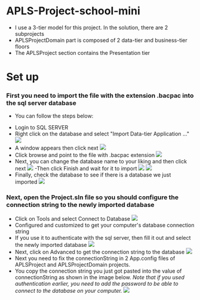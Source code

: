 # APLS-Project-school-mini
* I use a 3-tier model for this project. In the solution, there are 2 subprojects
* APLSProjectDomain part is composed of 2 data-tier and business-tier floors
* The APLSProject section contains the Presentation tier
# Set up
### First you need to import the file with the extension .bacpac into the sql server database
* You can follow the steps below:
- Login to SQL SERVER
- Right click on the database and select "Import Data-tier Application ..."
![](https://user-images.githubusercontent.com/54711078/64090332-d4b45800-cd74-11e9-9470-d501ebf3e745.png)
- A window appears then click next
![](https://user-images.githubusercontent.com/54711078/64090371-ff9eac00-cd74-11e9-8306-b9e79fbdeac1.png)
- Click browse and point to the file with .bacpac extension
![](https://user-images.githubusercontent.com/54711078/64090390-1b09b700-cd75-11e9-8861-769c873c261a.png)
- Next, you can change the database name to your liking and then click next
![](https://user-images.githubusercontent.com/54711078/64090391-2230c500-cd75-11e9-8dfc-a1a02a447e01.png)
-Then click Finish and wait for it to import
![](https://user-images.githubusercontent.com/54711078/64090398-28bf3c80-cd75-11e9-922a-89d1bf950c3c.png)
![](https://user-images.githubusercontent.com/54711078/64090401-2bba2d00-cd75-11e9-9d59-3ac1536b742b.png)
- Finally, check the database to see if there is a database we just imported
![](https://user-images.githubusercontent.com/54711078/64090404-2e1c8700-cd75-11e9-8a35-5f5feb89549d.png)

### Next, open the Project.sln file so you should configure the connection string to the newly imported database
- Click on Tools and select Connect to Database
![](https://user-images.githubusercontent.com/54711078/64113563-dc93ec80-cdb4-11e9-9f70-b5f6ad091d12.png)
- Configured and customized to get your computer's database connection string
- If you use it to authenticate with the sql server, then fill it out and select the newly imported database
![](https://user-images.githubusercontent.com/54711078/64113648-1238d580-cdb5-11e9-980d-6cd19169b48f.png)
- Next, click on Advanced to get the connection string to the database
![](https://user-images.githubusercontent.com/54711078/64113971-f08c1e00-cdb5-11e9-8e68-c82e307fd2a4.png)
- Next you need to fix the connectionString in 2 App.config files of APLSProject and APLSProjectDomain projects.
- You copy the connection string you just got pasted into the value of connectionString as shown in the image below.
*Note that if you used authentication earlier, you need to add the password to be able to connect to the database on your computer.*
![](https://user-images.githubusercontent.com/54711078/64114232-ae171100-cdb6-11e9-84e6-2a84ccf6b1de.png)
